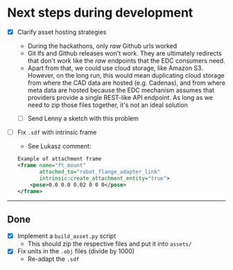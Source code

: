 # Next steps during development

- [x] Clarify asset hosting strategies
    - During the hackathons, only _raw_ Github urls worked
    - Git lfs and Github releases won't work. They are ultimately redirects that don't work like the _raw_ endpoints that the EDC consumers need.
    - Apart from that, we could use cloud storage, like Amazon S3. However, on the long run, this would mean duplicating cloud storage from where the CAD data are hosted (e.g. Cadenas), and from where meta data are hosted because the EDC mechanism assumes that providers provide a single REST-like API endpoint.
    As long as we need to zip those files together, it's not an ideal solution
    - [ ] Send Lenny a sketch with this problem



- [ ] Fix `.sdf` with intrinsic frame
    - See Lukasz comment:

    ```xml
    Example of attachment frame
    <frame name="ft_mount"
           attached_to="robot_flange_adapter_link"
           intrinsic:create_attachment_entity="true">
        <pose>0.0 0.0 0.02 0 0 0</pose>
    </frame>
    ```





--------------------------------------------------------------------------------
## Done
- [x] Implement a `build_asset.py` script
    - This should zip the respective files and put it into `assets/`
- [x] Fix units in the `.obj` files (divide by 1000)
    - Re-adapt the `.sdf`
